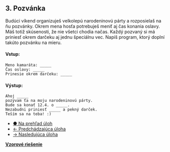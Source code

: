 ## 3. Pozvánka
Budúci víkend organizuješ velkolepú narodeninovú párty a rozposielaš na ňu pozvánky. Okrem mena hosťa potrebuješ meniť aj čas konania oslavy. Máš totiž skúsenosti, že nie všetci chodia načas. Každý pozvaný si má priniesť okrem darčeku aj jednu špeciálnu vec. Napíš program, ktorý doplní takúto pozvánku na mieru.

#### Vstup:
```
Meno kamaráta: _____
Čas oslavy: _____
Prinesie okrem darčeku: _____
```

#### Výstup:
```
Ahoj _____
pozývam ťa na moju narodeninovú párty.
Bude sa konať 12.4. o _____.
Nezabudni priniesť _____ a pekný darček.
Teším sa na teba! :)
```

- [&#9679; Na prehľad úloh](/zbierka-uloh.html)
- [&larr; Predchádzajúca úloha](/coding/beginner/1-chapter/2.html)
- [&rarr; Nasledujúca úloha](/coding/beginner/1-chapter/4.html)

[**Vzorové riešenie**](/coding/beginner/1-chapter/3-solve.html)

